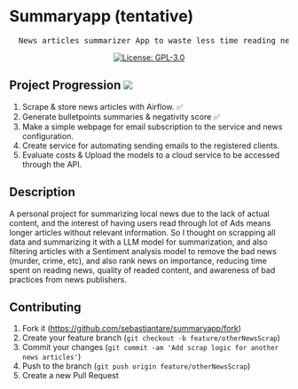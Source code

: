 # Summaryapp (tentative)

<div align="center">
<pre>
  News articles summarizer App to waste less time reading news and avoid clickbait/scroll-through-ads articles.
</pre>

[![License: GPL-3.0](https://img.shields.io/badge/License-GPL--3.0-blue.svg)](https://opensource.org/licenses/GPL-3.0)

</div>

## Project Progression ![](https://geps.dev/progress/40)
1. Scrape & store news articles with Airflow. ✅
2. Generate bulletpoints summaries & negativity score ✅
3. Make a simple webpage for email subscription to the service and news configuration.
4. Create service for automating sending emails to the registered clients.
5. Evaluate costs & Upload the models to a cloud service to be accessed through the API.

## Description
A personal project for summarizing local news due to the lack of actual content, and the interest of having users read through lot of Ads means longer articles without relevant information. So I thought on scrapping all data and summarizing it with a LLM model for summarization, and also filtering articles with a Sentiment analysis model to remove the bad news (murder, crime, etc), and also rank news on importance, reducing time spent on reading news, quality of readed content, and awareness of bad practices from news publishers.

## Contributing

1. Fork it (<https://github.com/sebastiantare/summaryapp/fork>)
2. Create your feature branch (`git checkout -b feature/otherNewsScrap`)
3. Commit your changes (`git commit -am 'Add scrap logic for another news articles'`)
4. Push to the branch (`git push origin feature/otherNewsScrap`)
5. Create a new Pull Request
